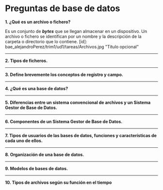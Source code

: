 # Preguntas de base de datos

**1. ¿Qué es un archivo o fichero?**

Es un conjunto de ***bytes*** que se llegan almacenar en un dispositivo. Un archivo o fichero se identifican por un nombre y la descripción de la carpeta o directorio que lo contiene.
[id]: bae_alejandroPerez/trim1/ud1/tareas/Archivos.jpg "Título opcional"
___
**2. Tipos de ficheros.**
___
**3. Define brevemente los conceptos de registro y campo.**
___
**4. ¿Qué es una base de datos?**
___
**5. Diferencias entre un sistema convencional de archivos y un Sistema Gestor de Base de Datos.**
___
**6. Componentes de un Sistema Gestor de Base de Datos.**
___
**7. Tipos de usuarios de las bases de datos, funciones y características de cada uno de ellos.**
___
**8. Organización de una base de datos.**
___
**9. Modelos de bases de datos.**
___
**10. Tipos de archivos según su función en el tiempo**
